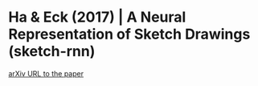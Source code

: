 # Ha & Eck (2017) | A Neural Representation of Sketch Drawings (sketch-rnn)

[arXiv URL to the paper](https://arxiv.org/abs/1704.03477)